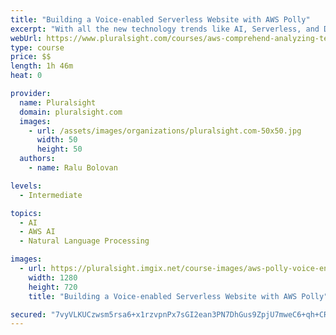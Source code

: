 ```yaml
---
title: "Building a Voice-enabled Serverless Website with AWS Polly"
excerpt: "With all the new technology trends like AI, Serverless, and DevOps, tieing everything together can be overwhelming. In this course, you'll not only demystify this process but also see how using voice can save you time and keep your users engaged."
webUrl: https://www.pluralsight.com/courses/aws-comprehend-analyzing-text
type: course
price: $$
length: 1h 46m
heat: 0

provider:
  name: Pluralsight
  domain: pluralsight.com
  images:
    - url: /assets/images/organizations/pluralsight.com-50x50.jpg
      width: 50
      height: 50
  authors:
    - name: Ralu Bolovan

levels:
  - Intermediate

topics:
  - AI
  - AWS AI
  - Natural Language Processing

images:
  - url: https://pluralsight.imgix.net/course-images/aws-polly-voice-enabled-serverless-website-v1.jpg
    width: 1280
    height: 720
    title: "Building a Voice-enabled Serverless Website with AWS Polly"

secured: "7vyVLKUCzwsm5rsa6+x1rzvpnPx7sGI2ean3PN7DhGus9ZpjU7mweC6+qh+CR1aBtVYlr1TQUynqmr9GDRxke3UHMfw3YpFGBVUPv8W6TwbGLE3AA3XwYInSJB6p9ohnnCEf371iN/p+BenywqONA7UM6SAgbZfip3M5Lz0R+ikQZmY8VqtPEQoch0Op1apvrWg7s/rgMTCvZCAXOzjvZJY34Pu+x+C4qu307FPLBW4Mtof+LOw3Ds4ZDD8k/u+uup/KTZplXC8OHtISGg/1uQ==;KIfwc3Gp0QvnLGobTldDPQ=="
---
```


